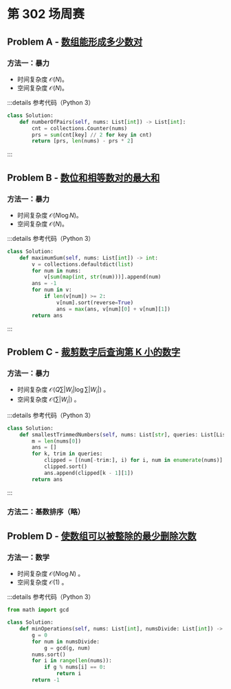 # 第 302 场周赛

## Problem A - [数组能形成多少数对](https://leetcode.cn/problems/maximum-number-of-pairs-in-array/)

### 方法一：暴力

- 时间复杂度 $\mathcal{O}(N)$。
- 空间复杂度 $\mathcal{O}(N)$。

:::details 参考代码（Python 3）

```python
class Solution:
    def numberOfPairs(self, nums: List[int]) -> List[int]:
        cnt = collections.Counter(nums)
        prs = sum(cnt[key] // 2 for key in cnt)
        return [prs, len(nums) - prs * 2]
```

:::

## Problem B - [数位和相等数对的最大和](https://leetcode.cn/problems/max-sum-of-a-pair-with-equal-sum-of-digits/)

### 方法一：暴力

- 时间复杂度 $\mathcal{O}(N\log N)$。
- 空间复杂度 $\mathcal{O}(N)$。

:::details 参考代码（Python 3）

```python
class Solution:
    def maximumSum(self, nums: List[int]) -> int:
        v = collections.defaultdict(list)
        for num in nums:
            v[sum(map(int, str(num)))].append(num)
        ans = -1
        for num in v:
            if len(v[num]) >= 2:
                v[num].sort(reverse=True)
                ans = max(ans, v[num][0] + v[num][1])
        return ans
```

:::

## Problem C - [裁剪数字后查询第 K 小的数字](https://leetcode.cn/problems/query-kth-smallest-trimmed-number/)

### 方法一：暴力

- 时间复杂度 $\mathcal{O}(Q\sum |W_i|\log\sum |W_i|)$ 。
- 空间复杂度 $\mathcal{O}(\sum |W_i|)$ 。

:::details 参考代码（Python 3）

```python
class Solution:
    def smallestTrimmedNumbers(self, nums: List[str], queries: List[List[int]]) -> List[int]:
        m = len(nums[0])
        ans = []
        for k, trim in queries:
            clipped = [(num[-trim:], i) for i, num in enumerate(nums)]
            clipped.sort()
            ans.append(clipped[k - 1][1])
        return ans
```

:::

### 方法二：基数排序（略）

## Problem D - [使数组可以被整除的最少删除次数](https://leetcode.cn/problems/minimum-deletions-to-make-array-divisible/)

### 方法一：数学

- 时间复杂度 $\mathcal{O}(N\log N)$ 。
- 空间复杂度 $\mathcal{O}(1)$ 。

:::details 参考代码（Python 3）

```python
from math import gcd

class Solution:
    def minOperations(self, nums: List[int], numsDivide: List[int]) -> int:
        g = 0
        for num in numsDivide:
            g = gcd(g, num)
        nums.sort()
        for i in range(len(nums)):
            if g % nums[i] == 0:
                return i
        return -1
```

